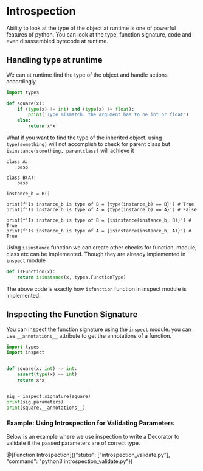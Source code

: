 # Introspection
Ability to look at the type of the object at runtime is one of powerful features of python.
You can look at the type, function signature, code and even disassembled bytecode at runtime.

## Handling type at runtime
We can at runtime find the type of the object and handle actions accordingly.

```python runnable
import types

def square(x):
    if (type(x) != int) and (type(x) != float):
        print('Type mismatch. the argument has to be int or float')
    else:
        return x*x
```

What if you want to find the type of the inherited object. using `type(something)` will not accomplish to check for parent class but `isinstance(something, parentclass)` will achieve it
```
class A:
    pass

class B(A):
    pass

instance_b = B()

print(f'Is instance_b is type of B = {type(instance_b) == B}') # True
print(f'Is instance_b is type of A = {type(instance_b) == A}') # False

print(f'Is instance_b is type of B = {isinstance(instance_b, B)}') # True
print(f'Is instance_b is type of A = {isinstance(instance_b, A)}') # True

```

Using `isinstance` function we can create other checks for function, module, class etc can be implemented.
Though they are already implemented in `inspect` module

```python runnable
def isFunction(x):
    return isinstance(x, types.FunctionType)
```

The above code is exactly how `isfunction` function in inspect module is implemented.

## Inspecting the Function Signature
You can inspect the function signature using the `inspect` module. you can use `__annotations__` attribute to get the annotations of a function.
```python runnable
import types
import inspect


def square(x: int) -> int:
    assert(type(x) == int)
    return x*x


sig = inspect.signature(square)
print(sig.parameters)
print(square.__annotations__)
```

### Example: Using Introspection for Validating Parameters

Below is an example where we use inspection to write a Decorator to validate if the passed parameters are of correct type.


@[Function Introspection]({"stubs": ["introspection_validate.py"], "command": "python3 introspection_validate.py"})
